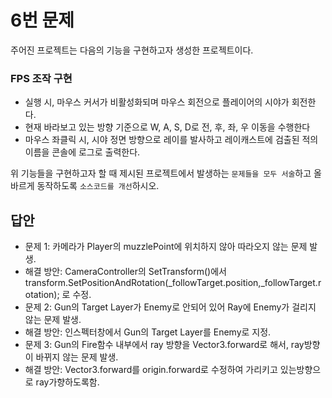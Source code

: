 # 6번 문제

주어진 프로젝트는 다음의 기능을 구현하고자 생성한 프로젝트이다.

### FPS 조작 구현
- 실행 시, 마우스 커서가 비활성화되며 마우스 회전으로 플레이어의 시야가 회전한다.
- 현재 바라보고 있는 방향 기준으로 W, A, S, D로 전, 후, 좌, 우 이동을 수행한다
- 마우스 좌클릭 시, 시야 정면 방향으로 레이를 발사하고 레이캐스트에 검출된 적의 이름을 콘솔에 로그로 출력한다.

위 기능들을 구현하고자 할 때
제시된 프로젝트에서 발생하는 `문제들을 모두 서술`하고 올바르게 동작하도록 `소스코드를 개선`하시오.

## 답안
- 문제 1: 카메라가 Player의 muzzlePoint에 위치하지 않아 따라오지 않는 문제 발생.
- 해결 방안: CameraController의 SetTransform()에서  transform.SetPositionAndRotation(_followTarget.position,_followTarget.rotation);
            로 수정.
- 문제 2: Gun의 Target Layer가 Enemy로 안되어 있어 Ray에 Enemy가 걸리지 않는 문제 발생.
- 해결 방안: 인스펙터창에서 Gun의 Target Layer를 Enemy로 지정.
- 문제 3: Gun의 Fire함수 내부에서 ray 방향을 Vector3.forward로 해서, ray방향이 바뀌지 않는 문제 발생.
- 해결 방안: Vector3.forward를 origin.forward로 수정하여 가리키고 있는방향으로 ray가향하도록함.
